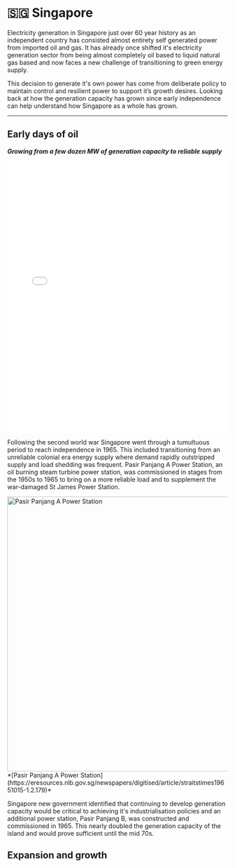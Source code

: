 # 🇸🇬 Singapore 

Electricity generation in Singapore just over 60 year history as an independent country has consisted almost entirety self generated power from imported oil and gas. It has already once shifted it's electricity generation sector from being almost completely oil based to liquid natural gas based and now faces a new challenge of transitioning to green energy supply.

This decision to generate it's own power has come from deliberate policy to maintain control and resilient power to support it’s growth desires. Looking back at how the generation capacity has grown since early independence can help understand how Singapore as a whole has grown. 

---

## Early days of oil 

***Growing from a few dozen MW of generation capacity to reliable supply***

<iframe src="/assets/singapore_energy_cap_1953_1975.html" width="100%" height="620" frameborder="0"></iframe>

Following the second world war Singapore went through a tumultuous period to reach independence in 1965. This included transitioning from an unreliable colonial era energy supply where demand rapidly outstripped supply and load shedding was frequent. Pasir Panjang A Power Station, an oil burning steam turbine power station, was commissioned in stages from the 1950s to 1965 to bring on a more reliable load and to supplement  the war-damaged St James Power Station. 

<img width="1135" height="628" alt="Pasir Panjang A Power Station" src="https://github.com/user-attachments/assets/6e1c3b4d-53f3-4ed2-849f-0ad54786b87e" />
*[Pasir Panjang A Power Station](https://eresources.nlb.gov.sg/newspapers/digitised/article/straitstimes19651015-1.2.179)*

Singapore new government identified that continuing to develop generation capacity would be critical to achieving it's industrialisation policies and an additional power station, Pasir Panjang B, was constructed and commissioned in 1965. This nearly doubled the generation capacity of the island and would prove sufficient until the mid 70s. 

## Expansion and growth






